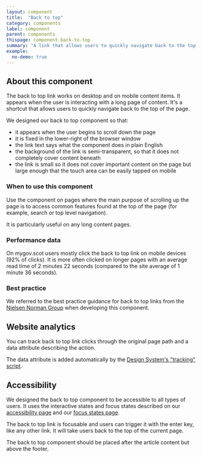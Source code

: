 ```yaml
---
layout: component
title:  "Back to top"
category: components
label: component
parent: components
thispage: component.back-to-top
summary: "A link that allows users to quickly navigate back to the top of the page with a single click. The link improves navigation for users on long pages of content and on mobile devices."
example:
  no-demo: true
---
```

## About this component
The back to top link works on desktop and on mobile content items. It appears when the user is interacting with a long page of content. It's a shortcut that allows users to quickly navigate back to the top of the page.

We designed our back to top component so that:

* it appears when the user begins to scroll down the page
* it is fixed in the lower-right of the browser window
* the link text says what the component does in plain English
* the background of the link is semi-transparent, so that it does not completely cover content beneath
* the link is small so it does not cover important content on the page but large enough that the touch area can be easily tapped on mobile

### When to use this component

Use the component on pages where the main purpose of scrolling up the page is to access common features found at the top of the page (for example, search or top level navigation).

It is particularly useful on any long content pages.

### Performance data

On mygov.scot users mostly click the back to top link on mobile devices (92% of clicks). It is more often clicked on longer pages with an average read time of 2 minutes 22 seconds (compared to the site average of 1 minute 36 seconds).

### Best practice

We referred to the best practice guidance for back to top links from the [Nielsen Norman Group](https://www.nngroup.com/articles/back-to-top/) when developing this component.

## Website analytics

You can track back to top link clicks through the original page path and a data attribute describing the action.

The data attribute is added automatically by the [Design System's "tracking" script](/get-started/tracking/#back-to-top).

## Accessibility

We designed the back to top component to be accessible to all types of users. It uses the interactive states and focus states described on our [accessibility page](/accessibility/) and our [focus states page](/styles/states/).

The back to top link is focusable and users can trigger it with the enter key, like any other link. It will take users back to the top of the current page.

The back to top component should be placed after the article content but above the footer.
